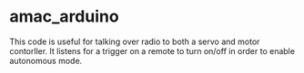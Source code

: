 # amac_arduino

This code is useful for talking over radio to both a servo and motor contorller. It listens for a trigger on a remote to turn on/off in order to enable autonomous mode.
